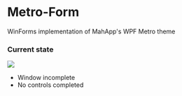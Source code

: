 # Metro-Form
WinForms implementation of MahApp's WPF Metro theme

### Current state

<img src="http://i.imgur.com/paH1i0G.png" />

* Window incomplete
* No controls completed
